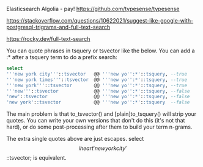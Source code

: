 Elasticsearch
Algolia - pay!
https://github.com/typesense/typesense

https://stackoverflow.com/questions/10622021/suggest-like-google-with-postgresql-trigrams-and-full-text-search

https://rocky.dev/full-text-search


You can quote phrases in tsquery or tsvector like the below. You can add a :* after a tsquery term to do a prefix search:

```sql
select
'''new york city'''::tsvector   @@ '''new yo'':*'::tsquery, --true
'''new york times'''::tsvector  @@ '''new yo'':*'::tsquery, --true
'''new york'''::tsvector        @@ '''new yo'':*'::tsquery, --true
'''new'''::tsvector             @@ '''new yo'':*'::tsquery, --false
'new'::tsvector                 @@ '''new yo'':*'::tsquery, --false
'new york'::tsvector            @@ '''new yo'':*'::tsquery  --false
```

The main problem is that to_tsvector() and [plain]to_tsquery() will strip your quotes. You can write your own versions that don't do this (it's not that hard), or do some post-processing after them to build your term n-grams.

The extra single quotes above are just escapes. select $$ i heart 'new york city' $$::tsvector; is equivalent.